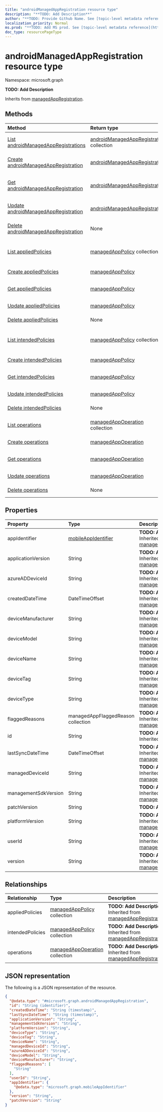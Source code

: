 ```yaml
---
title: "androidManagedAppRegistration resource type"
description: "**TODO: Add Description**"
author: "**TODO: Provide Github Name. See [topic-level metadata reference](https://msgo.azurewebsites.net/add/document/guidelines/metadata.html#topic-level-metadata)**"
localization_priority: Normal
ms.prod: "**TODO: Add MS prod. See [topic-level metadata reference](https://msgo.azurewebsites.net/add/document/guidelines/metadata.html#topic-level-metadata)**"
doc_type: resourcePageType
---
```


# androidManagedAppRegistration resource type

Namespace: microsoft.graph

**TODO: Add Description**


Inherits from [managedAppRegistration](../resources/managedappregistration.md).

## Methods
|Method|Return type|Description|
|:---|:---|:---|
|[List androidManagedAppRegistrations](../api/androidmanagedappregistration-list.md)|[androidManagedAppRegistration](../resources/androidmanagedappregistration.md) collection|Get a list of the [androidManagedAppRegistration](../resources/androidmanagedappregistration.md) objects and their properties.|
|[Create androidManagedAppRegistration](../api/androidmanagedappregistration-create.md)|[androidManagedAppRegistration](../resources/androidmanagedappregistration.md)|Create a new [androidManagedAppRegistration](../resources/androidmanagedappregistration.md) object.|
|[Get androidManagedAppRegistration](../api/androidmanagedappregistration-get.md)|[androidManagedAppRegistration](../resources/androidmanagedappregistration.md)|Read the properties and relationships of an [androidManagedAppRegistration](../resources/androidmanagedappregistration.md) object.|
|[Update androidManagedAppRegistration](../api/androidmanagedappregistration-update.md)|[androidManagedAppRegistration](../resources/androidmanagedappregistration.md)|Update the properties of an [androidManagedAppRegistration](../resources/androidmanagedappregistration.md) object.|
|[Delete androidManagedAppRegistration](../api/androidmanagedappregistration-delete.md)|None|Deletes an [androidManagedAppRegistration](../resources/androidmanagedappregistration.md) object.|
|[List appliedPolicies](../api/androidmanagedappregistration-list-appliedpolicies.md)|[managedAppPolicy](../resources/intune-managedapppolicy.md) collection|Get the managedAppPolicy resources from the appliedPolicies navigation property.|
|[Create appliedPolicies](../api/androidmanagedappregistration-post-appliedpolicies.md)|[managedAppPolicy](../resources/intune-managedapppolicy.md)|Create a new managedAppPolicy object.|
|[Get appliedPolicies](../api/androidmanagedappregistration-get-managedapppolicy.md)|[managedAppPolicy](../resources/intune-managedapppolicy.md)|Read the properties and relationships of a [managedAppPolicy](../resources/intune-managedapppolicy.md) object.|
|[Update appliedPolicies](../api/androidmanagedappregistration-update-appliedpolicies.md)|[managedAppPolicy](../resources/intune-managedapppolicy.md)|Update the properties of an appliedPolicies object.|
|[Delete appliedPolicies](../api/androidmanagedappregistration-delete-appliedpolicies.md)|None|Delete a [managedAppPolicy](../resources/intune-managedapppolicy.md) object.|
|[List intendedPolicies](../api/androidmanagedappregistration-list-intendedpolicies.md)|[managedAppPolicy](../resources/intune-managedapppolicy.md) collection|Get the managedAppPolicy resources from the intendedPolicies navigation property.|
|[Create intendedPolicies](../api/androidmanagedappregistration-post-intendedpolicies.md)|[managedAppPolicy](../resources/intune-managedapppolicy.md)|Create a new managedAppPolicy object.|
|[Get intendedPolicies](../api/androidmanagedappregistration-get-managedapppolicy.md)|[managedAppPolicy](../resources/intune-managedapppolicy.md)|Read the properties and relationships of a [managedAppPolicy](../resources/intune-managedapppolicy.md) object.|
|[Update intendedPolicies](../api/androidmanagedappregistration-update-intendedpolicies.md)|[managedAppPolicy](../resources/intune-managedapppolicy.md)|Update the properties of an intendedPolicies object.|
|[Delete intendedPolicies](../api/androidmanagedappregistration-delete-intendedpolicies.md)|None|Delete a [managedAppPolicy](../resources/intune-managedapppolicy.md) object.|
|[List operations](../api/androidmanagedappregistration-list-operations.md)|[managedAppOperation](../resources/intune-managedappoperation.md) collection|Get the managedAppOperation resources from the operations navigation property.|
|[Create operations](../api/androidmanagedappregistration-post-operations.md)|[managedAppOperation](../resources/intune-managedappoperation.md)|Create a new managedAppOperation object.|
|[Get operations](../api/androidmanagedappregistration-get-managedappoperation.md)|[managedAppOperation](../resources/intune-managedappoperation.md)|Read the properties and relationships of a [managedAppOperation](../resources/intune-managedappoperation.md) object.|
|[Update operations](../api/androidmanagedappregistration-update-operations.md)|[managedAppOperation](../resources/intune-managedappoperation.md)|Update the properties of an operations object.|
|[Delete operations](../api/androidmanagedappregistration-delete-operations.md)|None|Delete a [managedAppOperation](../resources/intune-managedappoperation.md) object.|

## Properties
|Property|Type|Description|
|:---|:---|:---|
|appIdentifier|[mobileAppIdentifier](../resources/intune-mobileappidentifier.md)|**TODO: Add Description** Inherited from [managedAppRegistration](../resources/intune-managedappregistration.md)|
|applicationVersion|String|**TODO: Add Description** Inherited from [managedAppRegistration](../resources/intune-managedappregistration.md)|
|azureADDeviceId|String|**TODO: Add Description** Inherited from [managedAppRegistration](../resources/intune-managedappregistration.md)|
|createdDateTime|DateTimeOffset|**TODO: Add Description** Inherited from [managedAppRegistration](../resources/intune-managedappregistration.md)|
|deviceManufacturer|String|**TODO: Add Description** Inherited from [managedAppRegistration](../resources/intune-managedappregistration.md)|
|deviceModel|String|**TODO: Add Description** Inherited from [managedAppRegistration](../resources/intune-managedappregistration.md)|
|deviceName|String|**TODO: Add Description** Inherited from [managedAppRegistration](../resources/intune-managedappregistration.md)|
|deviceTag|String|**TODO: Add Description** Inherited from [managedAppRegistration](../resources/intune-managedappregistration.md)|
|deviceType|String|**TODO: Add Description** Inherited from [managedAppRegistration](../resources/intune-managedappregistration.md)|
|flaggedReasons|managedAppFlaggedReason collection|**TODO: Add Description** Inherited from [managedAppRegistration](../resources/intune-managedappregistration.md)|
|id|String|**TODO: Add Description** Inherited from [entity](../resources/entity.md)|
|lastSyncDateTime|DateTimeOffset|**TODO: Add Description** Inherited from [managedAppRegistration](../resources/intune-managedappregistration.md)|
|managedDeviceId|String|**TODO: Add Description** Inherited from [managedAppRegistration](../resources/intune-managedappregistration.md)|
|managementSdkVersion|String|**TODO: Add Description** Inherited from [managedAppRegistration](../resources/intune-managedappregistration.md)|
|patchVersion|String|**TODO: Add Description**|
|platformVersion|String|**TODO: Add Description** Inherited from [managedAppRegistration](../resources/intune-managedappregistration.md)|
|userId|String|**TODO: Add Description** Inherited from [managedAppRegistration](../resources/intune-managedappregistration.md)|
|version|String|**TODO: Add Description** Inherited from [managedAppRegistration](../resources/intune-managedappregistration.md)|

## Relationships
|Relationship|Type|Description|
|:---|:---|:---|
|appliedPolicies|[managedAppPolicy](../resources/intune-managedapppolicy.md) collection|**TODO: Add Description** Inherited from [managedAppRegistration](../resources/managedappregistration.md)|
|intendedPolicies|[managedAppPolicy](../resources/intune-managedapppolicy.md) collection|**TODO: Add Description** Inherited from [managedAppRegistration](../resources/managedappregistration.md)|
|operations|[managedAppOperation](../resources/intune-managedappoperation.md) collection|**TODO: Add Description** Inherited from [managedAppRegistration](../resources/managedappregistration.md)|

## JSON representation
The following is a JSON representation of the resource.
<!-- {
  "blockType": "resource",
  "keyProperty": "id",
  "@odata.type": "microsoft.graph.androidManagedAppRegistration",
  "baseType": "microsoft.graph.managedAppRegistration",
  "openType": false
}
-->
``` json
{
  "@odata.type": "#microsoft.graph.androidManagedAppRegistration",
  "id": "String (identifier)",
  "createdDateTime": "String (timestamp)",
  "lastSyncDateTime": "String (timestamp)",
  "applicationVersion": "String",
  "managementSdkVersion": "String",
  "platformVersion": "String",
  "deviceType": "String",
  "deviceTag": "String",
  "deviceName": "String",
  "managedDeviceId": "String",
  "azureADDeviceId": "String",
  "deviceModel": "String",
  "deviceManufacturer": "String",
  "flaggedReasons": [
    "String"
  ],
  "userId": "String",
  "appIdentifier": {
    "@odata.type": "microsoft.graph.mobileAppIdentifier"
  },
  "version": "String",
  "patchVersion": "String"
}
```

